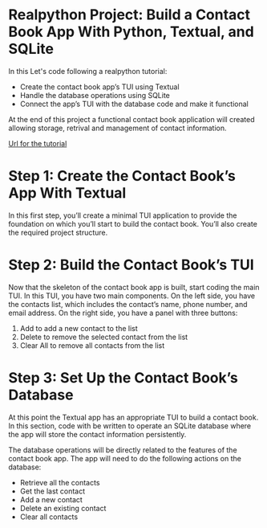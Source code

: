 # Realpython Project: Build a Contact Book App With Python, Textual, and SQLite

In this Let's code following a realpython tutorial:

- Create the contact book app’s TUI using Textual
- Handle the database operations using SQLite
- Connect the app’s TUI with the database code and make it functional

At the end of this project a functional contact book application will created allowing storage, retrival and management of contact information.

[Url for the tutorial](https://realpython.com/contact-book-python-textual/)

# Step 1: Create the Contact Book’s App With Textual

In this first step, you’ll create a minimal TUI application to provide the foundation on which you’ll start to build the contact book. You’ll also create the required project structure.

# Step 2: Build the Contact Book’s TUI

Now that the skeleton of the contact book app is built, start coding the main TUI. In this TUI, you have two main components. On the left side, you have the contacts list, which includes the contact’s name, phone number, and email address. On the right side, you have a panel with three buttons:

1. Add to add a new contact to the list
2. Delete to remove the selected contact from the list
3. Clear All to remove all contacts from the list

# Step 3: Set Up the Contact Book’s Database

At this point the Textual app has an appropriate TUI to build a contact book. In this section, code with be written to operate an SQLite database where the app will store the contact information persistently.  

The database operations will be directly related to the features of the contact book app. The app will need to do the following actions on the database:

- Retrieve all the contacts
- Get the last contact
- Add a new contact
- Delete an existing contact
- Clear all contacts
